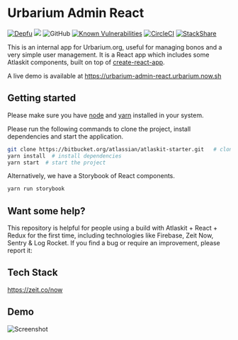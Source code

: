 # Urbarium Admin React

[![Depfu](https://badges.depfu.com/badges/162bf61e2b9550630153a8111d486b27/count.svg)](https://depfu.com/github/Urbarium/urbarium-admin-react?project_id=8338)
<a href="https://codeclimate.com/github/Urbarium/urbarium-admin-react/maintainability"><img src="https://api.codeclimate.com/v1/badges/a2dac334a6039df7d287/maintainability" /></a>
![GitHub](https://img.shields.io/github/license/Urbarium/urbarium-admin-react.svg)
[![Known Vulnerabilities](https://snyk.io/test/github/Urbarium/urbarium-admin-react/badge.svg)](https://snyk.io/test/github/Urbarium/urbarium-admin-react)
[![CircleCI](https://circleci.com/gh/Urbarium/urbarium-admin-react.svg?style=shield)](https://circleci.com/gh/Urbarium/urbarium-admin-react)
[![StackShare](http://img.shields.io/badge/tech-stack-0690fa.svg?style=flat)](https://stackshare.io/emmamm05/urbarium)

This is an internal app for Urbarium.org, useful for managing bonos and a very simple user management. It is a React app which includes some Atlaskit components, built on top of [create-react-app](https://github.com/facebookincubator/create-react-app).

A live demo is available at https://urbarium-admin-react.urbarium.now.sh

## Getting started

Please make sure you have [node](https://nodejs.org/en/download/) and [yarn](https://yarnpkg.com/en/docs/install) installed in your system.

Please run the following commands to clone the project, install dependencies and start the application.

```bash
git clone https://bitbucket.org/atlassian/atlaskit-starter.git   # clone the project
yarn install  # install dependencies
yarn start  # start the project
```

Alternatively, we have a Storybook of React components. 

```bash
yarn run storybook
```

## Want some help?

This repository is helpful for people using a build with Atlaskit + React + Redux for the first time, including technologies like Firebase, Zeit Now, Sentry & Log Rocket. If you find a bug or require an improvement, please report it:

## Tech Stack
<a frameborder="0" data-theme="light" data-layers="1,2,3,4" data-stack-embed="true" href="https://embed.stackshare.io/stacks/embed/444a000a6e0857112ff82f669dbbda"/></a><script async src="https://cdn1.stackshare.io/javascripts/client-code.js" charset="utf-8"></script>

https://zeit.co/now

## Demo

![Screenshot](https://s3.gifyu.com/images/ezgif.com-crop-18e6ede318837df77.gif)
